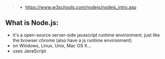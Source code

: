 > - https://www.w3schools.com/nodejs/nodejs_intro.asp
## What is Node.js:
-  it's a open-source server-side javascript runtime environment. just like the browser chrome (also have a js runtime environment)
-  on Windows, Linux, Unix, Mac OS X...
-  uses JavaScript
